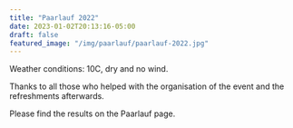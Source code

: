 ```yaml
---
title: "Paarlauf 2022"
date: 2023-01-02T20:13:16-05:00
draft: false
featured_image: "/img/paarlauf/paarlauf-2022.jpg"
---
```


Weather conditions: 10C, dry and no wind.

Thanks to all those who helped with the organisation of the event and the refreshments afterwards.

Please find the results on the Paarlauf page.
